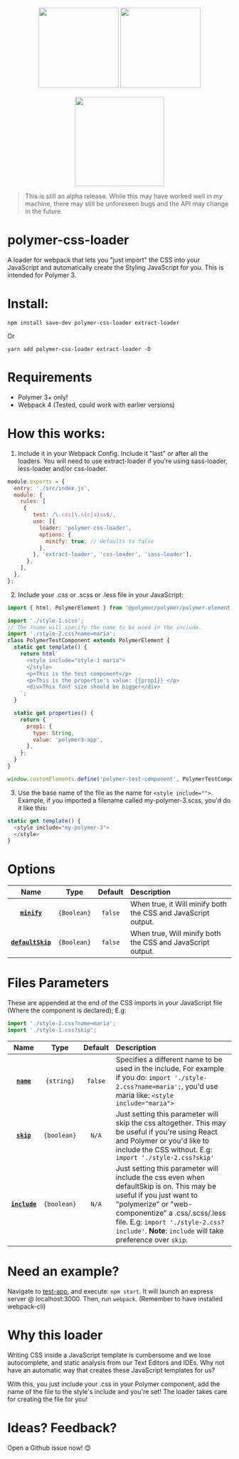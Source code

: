 <div align="center">
  <img width="180" height="180" vspace="20"
    src="https://www.polymer-project.org/images/logos/p-logo.png">
  <img width="180" height="180" vspace="20"
    src="https://cdn.worldvectorlogo.com/logos/css-3.svg">
  <a href="https://github.com/webpack/webpack">
    <img width="200" height="200"
      src="https://webpack.js.org/assets/icon-square-big.svg">
  </a>
</div>

<blockquote>
This is still an alpha release. While this may have worked well in <i>my</i> machine, there may still be unforeseen bugs and the  API may change in the future.
</blockquote>

# polymer-css-loader
A loader for webpack that lets you "just import" the CSS into your JavaScript and automatically create the Styling JavaScript for you. This is intended for Polymer 3.

# Install:
```
npm install save-dev polymer-css-loader extract-loader
```
Or
``` 
yarn add polymer-css-loader extract-loader -D
```


# Requirements
* Polymer 3+ only!
* Webpack 4 (Tested, could work with earlier versions)

# How this works:
1. Include it in your Webpack Config. Include it "last" or after all the loaders. You will need to use extract-loader if you're using sass-loader, less-loader and/or css-loader.

```javascript
module.exports = {
  entry: './src/index.js',
  module: {
    rules: [
     {
        test: /\.css|\.s(c|a)ss$/,
        use: [{
          loader: 'polymer-css-loader',
          options: {
            minify: true, // defaults to false
          },
        }, 'extract-loader', 'css-loader', 'sass-loader'],
      },
    ],
  },
};
```
2. Include your .css or .scss or .less file in your JavaScript:
```javascript
import { html, PolymerElement } from '@polymer/polymer/polymer-element';

import './style-1.scss';
// The ?name will specify the name to be used in the include.
import './style-2.css?name=maria';
class PolymerTestComponent extends PolymerElement {
  static get template() {
    return html`
      <style include="style-1 maria">    
      </style>
      <p>This is the test component</p>
      <p>This is the propertie's value: {{prop1}} </p>
      <div>This font size should be bigger</div>
    `;
  }

  static get properties() {
    return {
      prop1: {
        type: String,
        value: 'polymer3-app',
      },
    };
  }
}

window.customElements.define('polymer-test-component', PolymerTestComponent);
```
3. Use the base name of the file as the name for `<style include="">`.
Example, if you imported a filename called my-polymer-3.scss, you'd do it like this:

```javascript
static get template() {
  <style include="my-polymer-3">
  </style>
}
```

# Options

|Name|Type|Default|Description|
|:--:|:--:|:-----:|:----------|
|**[`minify`](#minify)**|`{Boolean}`|`false`|When true, it Will minify both the CSS and JavaScript output.
|**[`defaultSkip`](#minify)**|`{Boolean}`|`false`|When true, Will minify both the CSS and JavaScript output.

# Files Parameters
These are appended at the end of the CSS imports in your JavaScript file (Where the component is declared);
E.g: 

```javascript
import './style-2.css?name=maria';
import './style-1.css?skip';
```

|Name|Type|Default|Description|
|:--:|:--:|:-----:|:----------|
|**[`name`](#minify)**|`{string}`|`false`|Specifies a different name to be used in the include. For example if you do: `import './style-2.css?name=maria';`, you'd use maria like: `<style include="maria">`
|**[`skip`](#minify)**|`{boolean}`|`N/A`|Just setting this parameter will skip the css altogether. This may be useful if you're using React and Polymer or you'd like to include the CSS without. E.g: `import './style-2.css?skip'`
|**[`include`](#minify)**|`{boolean}`|`N/A`|Just setting this parameter will include the css even when defaultSkip is on. This may be useful if you just want to "polymerize" or "web-componentize" a .css/.scss/.less file. E.g:  `import './style-2.css?include'`. **Note**: `include` will take preference over `skip`.

# Need an example? 
Navigate to [test-app](./test-app), and execute: `npm start`. It will launch an express server @ localhost:3000. Then, run `webpack`. (Remember to have installed webpack-cli)


# Why this loader
Writing CSS inside a JavaScript template is cumbersome and we lose autocomplete, and static analysis from our Text Editors and IDEs. Why not have an automatic way that creates these JavaScript templates for us? 

With this, you just include your .css in your Polymer component, add the name of the file to the style's include and you're set! The loader takes care for creating the file for you!

# Ideas? Feedback?
Open a Github issue now! 😊